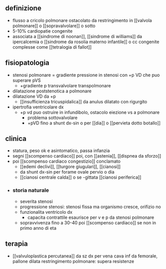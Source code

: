 ## definizione
- flusso a cricolo polmonare ostacolato da restringimento in [[valvola polmonare]] o [[sopravalvolare]] o sotto
- 5-10% cardiopatie congenite
- associata a [[sindrome di noonan]], [[sindrome di williams]] da ipercalcemia o [[sindrome da rosolia materno infantile]] o cc congenite complesse come [[tetralogia di fallot]]

## fisiopatologia
- stenosi polmonare = gradiente pressione in stenosi con +p VD che puo superare pVS
	- +gradiente p transvalvolare transpolmonare
- dilatazione poststenotica a polmonare
- dilatazione VD da +p
	- [[insufficienza tricuspidalica]] da anulus dilatato con rigurgito
- ipertrofia ventricolare dx
	- +p vd puo ostruire in infundibolo, ostacolo eiezione vs a polmonare
		- problema sottovalvolare
		- +pVD fino a shunt dx-sin o per [[dia]] o [[pervieta dotto botallo]]

## clinica
- statura, peso ok e asintomatico, passa infanzia
- segni [[scompenso cardiaco]] poi, con [[astenia]], [[dispnea da sforzo]]
- poi [[scompenso cardiaco congestizio]] conclamato
	- [[edemi declivi]], [[turgore giugulari]], [[cianosi]]
	- da shunt dx-sin per forame ovale pervio o dia
	- [[cianosi centrale calda]] o se -gittata [[cianosi periferica]]
- ### storia naturale
	- severita stenosi
	- progressione stenosi: stenosi fissa ma organismo cresce, orifizio no
	- funzionalita ventricolo dx
		- capacita contrattile esaurisce per v e p da stenosi polmonare
	- sopravvivenza fino a 30-40 poi [[scompenso cardiaco]] se non in primo anno di eta

## terapia
- [[valvuloplastica percutanea]] da sz dx per vena cava inf da femorale, pallone dilata restringimento polmonare: supera resistenze